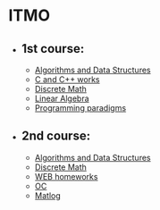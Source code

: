 # ITMO 
- ## 1st course:
    * [Algorithms and Data Structures](https://github.com/vlad1zzzy/ITMO/tree/master/1%20course/algo's-and-data-struct's)
    * [C and C++ works](https://github.com/vlad1zzzy/ITMO/tree/master/1%20course/c_c%2B%2B_labs)
    * [Discrete Math](https://github.com/vlad1zzzy/ITMO/tree/master/1%20course/discrete-math)
    * [Linear Algebra](https://github.com/vlad1zzzy/ITMO/tree/master/1%20course/lin-al)
    * [Programming paradigms](https://github.com/vlad1zzzy/ITMO/tree/master/1%20course/programming-paradigms)

- ## 2nd course:
    * [Algorithms and Data Structures](https://github.com/vlad1zzzy/ITMO/tree/master/2%20course/algo's-and-data-struct's)
    * [Discrete Math](https://github.com/vlad1zzzy/ITMO/tree/master/2%20course/discrete-math)
    * [WEB homeworks](https://github.com/vlad1zzzy/ITMO/tree/master/2%20course/web%20hw's)
    * [OC](https://github.com/vlad1zzzy/ITMO/tree/master/2%20course/OC)
    * [Matlog](https://https://github.com/vlad1zzzy/ITMO/tree/master/2%20course/matlog)

